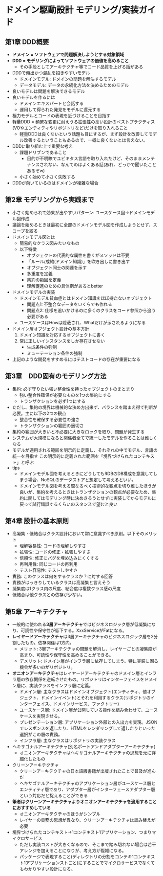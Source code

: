 # ドメイン駆動設計 モデリング/実装ガイド
## 第1章 DDD概要
- **ドメイン = ソフトウェアで問題解決しようとする対象領域**
- **DDD = モデリングによってソフトウェアの価値を高めること**
    - その手段としてアーキテクチャ等でコード品質を上げる話がある
- DDDで頻出かつ混乱を招きやすいモデル
    - ドメインモデル: ドメインの問題を解決するモデル
    - データモデル: データの永続化方法を決めるためのモデル
- 良いモデルは問題を解決できるモデル
- 良いモデルを作るには
    - ドメインエキスパートと会話する
    - 運用して得られた発見をモデルに還元する
- 極力モデルとコードの表現を近づけることを目指す
- 軽量DDD = 頻繁な変更に耐えうる拡張性の高い設計のベストプラクティス(VOやエンティティやリポジトリなど)だけを取り入れること
    - 軽量DDDは良くないという話題も目にするが、まず設計を改善してモデル改善するということもあるので、一概に良くないとは言えない。
- DDDに取り組む上で重要な考え
    - 課題ドリブンであること
        - 目的が不明瞭でユビキタス言語を取り入れたけど、そのままメンテナンスされない、なんてのはよくある話(あれ、どっかで聞いたことあるぞw)
    - 小さく始めて小さく失敗する
- DDDが向いているのはドメインが複雑な場合


## 第2章 モデリングから実践まで
- 小さく始められて効果が出やすいパターン: ユースケース図→ドメインモデル図作成
- 議論を始めるときは最初に全部のドメインモデル図を作成しようとせず、スコープを絞る
- ドメインモデル図とは
    - 簡易的なクラス図みたいなもの
    - 以下特徴
        - オブジェクトの代表的な属性を書くがメソッドは不要
        - 「ルール/成約(ドメイン知識)」を吹き出しに書き出す
        - オブジェクト同士の関連を示す
        - 多重度を定義
        - 集約の範囲を定義
        - 理解促進のための具体例があるとbetter
- ドメインモデルの実装
    - ドメインモデル貧血症とはドメイン知識をほぼ持たないオブジェクト
        - 問題点1: 不整合なデータをいくらでも作れる
        - 問題点2: 仕様を追いかけるのに多くのクラスをコード参照から追う必要がある
    - ユースケースはHowは隠蔽され、Whatだけが示されるようになる
- ドメイン層オブジェクト設計の基本方針
    1. ドメイン知識を対応するオブジェクトに書く
    1. 常に正しいインスタンスをしか存在させない
        - 生成条件の強制
        - ミューテーション条件の強制
- 上記のような開発をすすめるにはテストコードの存在が重要になる

## 第3章　DDD固有のモデリング方法
- 集約: 必ず守りたい強い整合性を持ったオブジェクトのまとまり
    - 強い整合性確保が必要なものを1つの集約にする
    - トランザクションを必ず1つにする
- ただし、集約の境界は機械的な決め方出来ず、バランスを踏まえ得て判断が必要。主に以下の2つの観点
    - 整合性を確保する必要性の強さ
    - トランザクションの範囲の適切さ
- 集約の範囲が大きいと不必要に大きなロックを取り、問題が発生する
- システムが大規模になると関係者全てで統一したモデルを作ることは難しくなる
- モデルが適用される範囲を明示的に定義し、それぞれの中でモデル、言語の統一を目指す
    この明示的に定義された範囲を「境界づけられたコンテキスト」と呼ぶ
- tips
    - ドメインモデル図を考えるときにどうしてもRDBのDB構成を意識してしまう場合、NoSQLのデータストアと想定して考えるといい。
    - ドメインモデル図を考える際なるべく技術的な観点を切り離したほうが良いが、集約を考えるときはトランザクションの観点が必要なため、集約に関してはモデリング時に決めきろうとせずに実装してからモデルに戻って試行錯誤するくらいのスタンスで望むと良い

## 第4章 設計の基本原則
- 高凝集・低結合はクラス設計において常に意識すべき原則。以下そのメリット
    - 理解容易性: コードの理解しやすさ
    - 拡張性: コードの修正・拡張しやすさ
    - 信頼性: 修正にバグを埋め込みにくくする
    - 再利用性: 同じコードの再利用
    - テスト容易性: テストしやすさ
- 責務: このクラスは何をするクラスか？に対する回答
- 責務がはっきりしているクラスは高凝集と言えそう
- 凝集度は1クラス内の尺度、結合度は複数クラス感の尺度
- 低結合は他クラスとの依存が少ない。

## 第5章 アーキテクチャ
- 一般的に使われる**3層アーキテクチャ**ではビジネスロジック層が低凝集になり、可読性や保守性が低下する。XxxServiceがFatになる。
- **レイヤードアーキテクチャ**は3層アーキテクチャのビジネスロジック層を2分割したもの。依存関係は1方向。
    - メリット: 3層アーキテクチャの問題を解消し、レイヤーごとの凝集度が高まり、可読性や保守性を高めることができる。
    - デメリット: ドメイン層がインフラ層に依存してしまう。特に実装に困る機会が多いのがリポジトリ。
- **オニオンアーキテクチャ**はレイヤードアーキテクチャのドメイン層とインフラ層の依存関係を逆転させたもの。リポジトリはインターフェイスをドメイン層に、実装クラスをインフラ層に定義。
    - ドメイン層: 主なクラスはドメインオブジェクト(エンティティ、値オブジェクト、ドメインイベント)とそれを利用するクラス(リポジトリのインターフェイス、ドメインサービス、ファクトリー)
    - ユースケース層: ドメイン層が公開している操作を組み合わせて、ユースケースを実現させる。
    - プレゼンテーション層: アプリケーション外部との入出力を実現。JSONでレスポンスを返したり、HTMLをレンダリングして返したりといった選択がこの層の責務。
    - インフラ層: 主なクラスはリポジトリの実装クラス
- ヘキサゴナルアーキテクチャ(別名ポートアンドアダプターアーキテクチャ)
    - オニオンアーキテクチャはヘキサゴナルアーキテクチャの思想を元に詳細化したもの
- クリーンアーキテクチャ
    - クリーンアーキテクチャの日本語版書籍が出版されたことで普及が進んだ
    - ヘキサゴナルアーキテクチャのアプリケーション層がユースケース層とエンティティ層であり、アダプター層がインターフェースアダプター層という対応だと捉えることができる
- **筆者はクリーンアーキテクチャよりオニオンアーキテクチャを適用することにおすすめしている**
     - オニオンアーキテクチャのほうがシンプル
     - レイヤーの責務の思想が異なり、クリーンアーキテクチャは読み替えが必要
- 境界づけられたコンテキスト→1コンテキスト1アプリケーション、つまりマイクロサービス
    - ただし実装コストが大きくなるので、そこまで踏み切れない場合は若干アレンジを加えることになりが、考え方が複雑になる。
    - パッケージで表現すること(ディレクトリの分割をコンテキ1コンテキスト1アプリケーションストごと)にすることでマイクロサービスでなくてもわかりやすい設計になる。

<!-- TODO: 6章以降読んだらリポジトリの扱いやインターフェイス、依存性逆転の原則等深堀りして記述する -->

